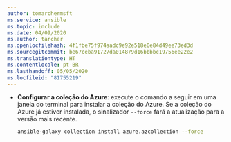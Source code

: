 ```yaml
---
author: tomarchermsft
ms.service: ansible
ms.topic: include
ms.date: 04/09/2020
ms.author: tarcher
ms.openlocfilehash: 4f1fbe75f974aadc9e92e518e0e84d49ee73ed3d
ms.sourcegitcommit: be67ceba91727da014879d16bbbbc19756ee22e2
ms.translationtype: HT
ms.contentlocale: pt-BR
ms.lasthandoff: 05/05/2020
ms.locfileid: "81755219"
---
```

- **Configurar a coleção do Azure**: execute o comando a seguir em uma janela do terminal para instalar a coleção do Azure. Se a coleção do Azure já estiver instalada, o sinalizador `--force` fará a atualização para a versão mais recente.

    ```bash
    ansible-galaxy collection install azure.azcollection --force
    ```
